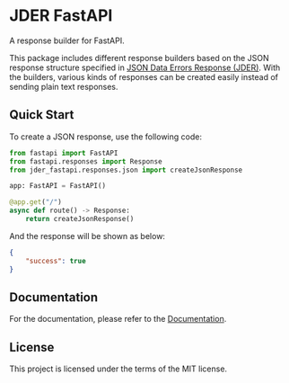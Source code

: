 # JDER FastAPI

A response builder for FastAPI.

This package includes different response builders based on the JSON response structure specified in [JSON Data Errors Response (JDER)](https://github.com/jderstd/spec). With the builders, various kinds of responses can be created easily instead of sending plain text responses.

## Quick Start

To create a JSON response, use the following code:

```python
from fastapi import FastAPI
from fastapi.responses import Response
from jder_fastapi.responses.json import createJsonResponse

app: FastAPI = FastAPI()

@app.get("/")
async def route() -> Response:
    return createJsonResponse()
```

And the response will be shown as below:

```json
{
    "success": true
}
```

## Documentation

For the documentation,
please refer to the [Documentation](./docs/README.md).

## License

This project is licensed under the terms of the MIT license.
